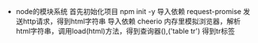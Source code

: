 - node的模块系统
首先初始化项目 npm init -y
导入依赖 request-promise 发送http请求，得到html字符串
导入依赖 cheerio 内存里模拟浏览器，解析html字符串，调用load(html)方法，得到查询器($) ,$('table tr') 得到tr标签


